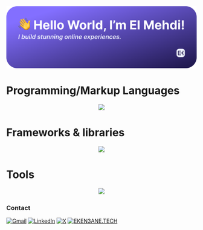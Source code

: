 <img title="a title" alt="Alt text" src="./github_banner.png">

<h1>
Programming/Markup Languages
</h1>
<p align="center">
  <a href="https://skillicons.dev">
    <img src="https://skillicons.dev/icons?i=c,cpp,python,js,ts,html,css" />
  </a>
</p>

<h1>
Frameworks & libraries
</h1>
<p align="center">
  <a href="https://skillicons.dev">
    <img src="https://skillicons.dev/icons?i=react,next,django,prisma,tailwind" />
  </a>
</p>

<h1>
Tools
</h1>
<p align="center">
  <a href="https://skillicons.dev">
    <img src="https://skillicons.dev/icons?i=docker,bash,vim,vscode,figma" />
  </a>
</p>

<h3>
Contact
</h3>

[![Gmail](https://img.shields.io/badge/Gmail-D14836?style=for-the-badge&logo=gmail&logoColor=white)](mailto:elmehdi.kenane@gmail.com)
[![LinkedIn](https://img.shields.io/badge/linkedin-%230077B5.svg?style=for-the-badge&logo=linkedin&logoColor=white)](https://www.linkedin.com/in/el-mehdi-ken%C3%A2ne-b32036329/)
[![X](https://img.shields.io/badge/X-%23000000.svg?style=for-the-badge&logo=X&logoColor=white)](https://x.com/ekenane22)
[![EKEN3ANE.TECH](https://img.shields.io/badge/EKEN3ANE.TECH-836FFF?style=for-the-badge)](https://www.eken3ane.tech/)
